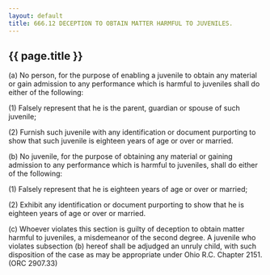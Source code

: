 ---
layout: default 
title: 666.12 DECEPTION TO OBTAIN MATTER HARMFUL TO JUVENILES.---

{{ page.title }}
----------------

​(a) No person, for the purpose of enabling a juvenile to obtain any
material or gain admission to any performance which is harmful to
juveniles shall do either of the following:

​(1) Falsely represent that he is the parent, guardian or spouse of such
juvenile;

​(2) Furnish such juvenile with any identification or document
purporting to show that such juvenile is eighteen years of age or over
or married.

​(b) No juvenile, for the purpose of obtaining any material or gaining
admission to any performance which is harmful to juveniles, shall do
either of the following:

​(1) Falsely represent that he is eighteen years of age or over or
married;

​(2) Exhibit any identification or document purporting to show that he
is eighteen years of age or over or married.

​(c) Whoever violates this section is guilty of deception to obtain
matter harmful to juveniles, a misdemeanor of the second degree. A
juvenile who violates subsection (b) hereof shall be adjudged an unruly
child, with such disposition of the case as may be appropriate under
Ohio R.C. Chapter 2151. (ORC 2907.33)
